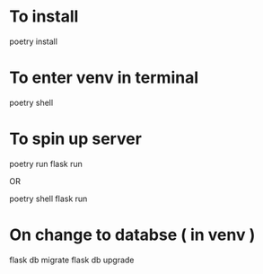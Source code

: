 # To install
poetry install

# To enter venv in terminal
poetry shell

# To spin up server
poetry run flask run

OR

poetry shell
flask run

# On change to databse ( in venv )
flask db migrate
flask db upgrade
